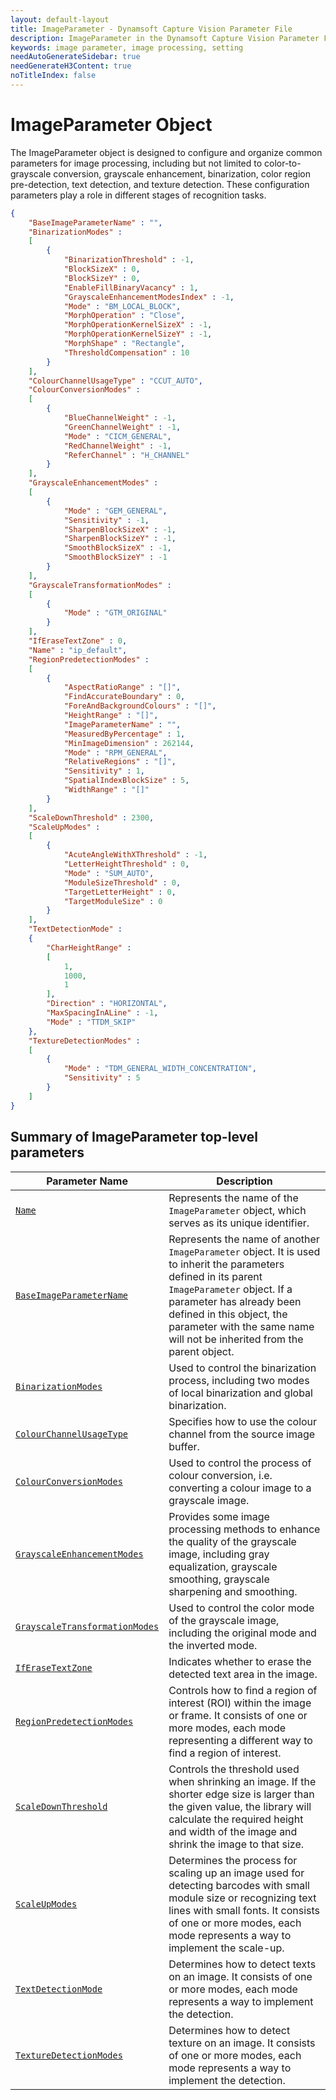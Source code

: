 ```yaml
---
layout: default-layout
title: ImageParameter - Dynamsoft Capture Vision Parameter File
description: ImageParameter in the Dynamsoft Capture Vision Parameter File is an object for configuring common image processing steps.
keywords: image parameter, image processing, setting
needAutoGenerateSidebar: true
needGenerateH3Content: true
noTitleIndex: false
---
```


# ImageParameter Object

The ImageParameter object is designed to configure and organize common parameters for image processing, including but not limited to color-to-grayscale conversion, grayscale enhancement, binarization, color region pre-detection, text detection, and texture detection. These configuration parameters play a role in different stages of recognition tasks.

```json
{
    "BaseImageParameterName" : "",
    "BinarizationModes" : 
    [
        {
            "BinarizationThreshold" : -1,
            "BlockSizeX" : 0,
            "BlockSizeY" : 0,
            "EnableFillBinaryVacancy" : 1,
            "GrayscaleEnhancementModesIndex" : -1,
            "Mode" : "BM_LOCAL_BLOCK",
            "MorphOperation" : "Close",
            "MorphOperationKernelSizeX" : -1,
            "MorphOperationKernelSizeY" : -1,
            "MorphShape" : "Rectangle",
            "ThresholdCompensation" : 10
        }
    ],
    "ColourChannelUsageType" : "CCUT_AUTO",
    "ColourConversionModes" : 
    [
        {
            "BlueChannelWeight" : -1,
            "GreenChannelWeight" : -1,
            "Mode" : "CICM_GENERAL",
            "RedChannelWeight" : -1,
            "ReferChannel" : "H_CHANNEL"
        }
    ],
    "GrayscaleEnhancementModes" : 
    [
        {
            "Mode" : "GEM_GENERAL",
            "Sensitivity" : -1,
            "SharpenBlockSizeX" : -1,
            "SharpenBlockSizeY" : -1,
            "SmoothBlockSizeX" : -1,
            "SmoothBlockSizeY" : -1
        }
    ],
    "GrayscaleTransformationModes" : 
    [
        {
            "Mode" : "GTM_ORIGINAL"
        }
    ],
    "IfEraseTextZone" : 0,
    "Name" : "ip_default",
    "RegionPredetectionModes" : 
    [
        {
            "AspectRatioRange" : "[]",
            "FindAccurateBoundary" : 0,
            "ForeAndBackgroundColours" : "[]",
            "HeightRange" : "[]",
            "ImageParameterName" : "",
            "MeasuredByPercentage" : 1,
            "MinImageDimension" : 262144,
            "Mode" : "RPM_GENERAL",
            "RelativeRegions" : "[]",
            "Sensitivity" : 1,
            "SpatialIndexBlockSize" : 5,
            "WidthRange" : "[]"
        }
    ],
    "ScaleDownThreshold" : 2300,
    "ScaleUpModes" : 
    [
        {
            "AcuteAngleWithXThreshold" : -1,
            "LetterHeightThreshold" : 0,
            "Mode" : "SUM_AUTO",
            "ModuleSizeThreshold" : 0,
            "TargetLetterHeight" : 0,
            "TargetModuleSize" : 0
        }
    ],
    "TextDetectionMode" : 
    {
        "CharHeightRange" : 
        [
            1,
            1000,
            1
        ],
        "Direction" : "HORIZONTAL",
        "MaxSpacingInALine" : -1,
        "Mode" : "TTDM_SKIP"
    },
    "TextureDetectionModes" : 
    [
        {
            "Mode" : "TDM_GENERAL_WIDTH_CONCENTRATION",
            "Sensitivity" : 5
        }
    ]
}
```

## Summary of ImageParameter top-level parameters

| Parameter Name | Description |
| -------------- | ----------- |
| [`Name`](../reference/shared-parameter/name.md) | Represents the name of the `ImageParameter` object, which serves as its unique identifier. |
| [`BaseImageParameterName`](../reference/image-parameter/base-image-parameter-name.md) | Represents the name of another `ImageParameter` object. It is used to inherit the parameters defined in its parent `ImageParameter` object. If a parameter has already been defined in this object, the parameter with the same name will not be inherited from the parent object.|
| [`BinarizationModes`](../reference/image-parameter/binarization-modes.md) | Used to control the binarization process, including two modes of local binarization and global binarization. |
| [`ColourChannelUsageType`](../reference/image-parameter/colour-channel-usage-type.md) | Specifies how to use the colour channel from the source image buffer.|
| [`ColourConversionModes`](../reference/image-parameter/colour-conversion-modes.md) | Used to control the process of colour conversion, i.e. converting a colour image to a grayscale image.|
| [`GrayscaleEnhancementModes`](../reference/image-parameter/grayscale-enhancement-modes.md) | Provides some image processing methods to enhance the quality of the grayscale image, including gray equalization, grayscale smoothing, grayscale sharpening and smoothing.|
| [`GrayscaleTransformationModes`](../reference/image-parameter/grayscale-transformation-modes.md) | Used to control the color mode of the grayscale image, including the original mode and the inverted mode. |
| [`IfEraseTextZone`](../reference/image-parameter/if-erase-text-zone.md) | Indicates whether to erase the detected text area in the image.|
| [`RegionPredetectionModes`](../reference/image-parameter/region-predetection-modes.md) | Controls how to find a region of interest (ROI) within the image or frame. It consists of one or more modes, each mode representing a different way to find a region of interest.|
| [`ScaleDownThreshold`](../reference/image-parameter/scale-down-threshold.md) | Controls the threshold used when shrinking an image. If the shorter edge size is larger than the given value, the library will calculate the required height and width of the image and shrink the image to that size.|
| [`ScaleUpModes`](../reference/image-parameter/scale-up-modes.md)| Determines the process for scaling up an image used for detecting barcodes with small module size or recognizing text lines with small fonts. It consists of one or more modes, each mode represents a way to implement the scale-up. |
| [`TextDetectionMode`](../reference/image-parameter/text-detection-mode.md) | Determines how to detect texts on an image. It consists of one or more modes, each mode represents a way to implement the detection. |
| [`TextureDetectionModes`](../reference/image-parameter/texture-detection-modes.md) | Determines how to detect texture on an image. It consists of one or more modes, each mode represents a way to implement the detection. |
